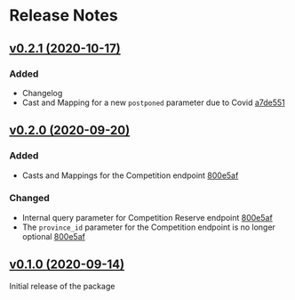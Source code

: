 # Release Notes

## [v0.2.1 (2020-10-17)](https://github.com/ThomasDeMarez/volleyscores/compare/v0.2.0...v0.2.1)

### Added
- Changelog
- Cast and Mapping for a new `postponed` parameter due to Covid [a7de551](https://github.com/ThomasDeMarez/volleyscores/commit/a7de551bb62cbfe50eb43f6442460755142d43c8)

## [v0.2.0 (2020-09-20)](https://github.com/ThomasDeMarez/volleyscores/compare/v0.1.0...v0.2.0)

### Added
- Casts and Mappings for the Competition endpoint [800e5af](https://github.com/ThomasDeMarez/volleyscores/commit/800e5af33b432742bb569bc3ea4e99d57b590c41)

### Changed
- Internal query parameter for Competition Reserve endpoint [800e5af](https://github.com/ThomasDeMarez/volleyscores/commit/800e5af33b432742bb569bc3ea4e99d57b590c41)
- The `province_id` parameter for the Competition endpoint is no longer optional [800e5af](https://github.com/ThomasDeMarez/volleyscores/commit/800e5af33b432742bb569bc3ea4e99d57b590c41)

## [v0.1.0 (2020-09-14)](https://github.com/ThomasDeMarez/volleyscores/releases/tag/v0.1.0)

Initial release of the package
